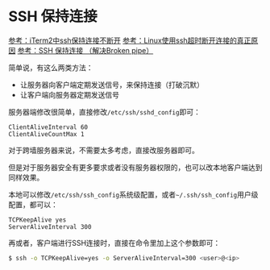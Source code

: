 # SSH 保持连接

[参考：iTerm2中ssh保持连接不断开](http://bluebiu.com/blog/iterm2-ssh-session-idle.html)
[参考：Linux使用ssh超时断开连接的真正原因](http://bluebiu.com/blog/linux-ssh-session-alive.html)
[参考：SSH 保持连接 （解决Broken pipe）](https://blog.csdn.net/Earl_yuan/article/details/50454032)


简单说，有这么两类方法：
- 让服务器向客户端定期发送信号，来保持连接（打破沉默）
- 让客户端向服务器定期发送信号

服务器端修改很简单，直接修改`/etc/ssh/sshd_config`即可：
```
ClientAliveInterval 60
ClientAliveCountMax 1
```
对于跨墙服务器来说，不需要太多考虑，直接改服务器即可。

但是对于服务器安全有更多要求或者没有服务器权限的，也可以改本地客户端达到同样效果。

本地可以修改`/etc/ssh/ssh_config`系统级配置，或者`~/.ssh/ssh_config`用户级配置，都可以：
```
TCPKeepAlive yes
ServerAliveInterval 300
```

再或者，客户端进行SSH连接时，直接在命令里加上这个参数即可：
```sh
$ ssh -o TCPKeepAlive=yes -o ServerAliveInterval=300 <user>@<ip>
```